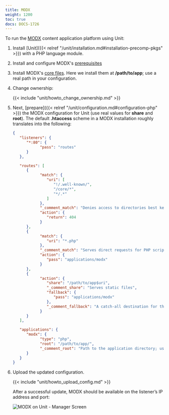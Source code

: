 ```yaml
---
title: MODX
weight: 1200
toc: true
docs: DOCS-1726
---
```


To run the [MODX](https://modx.com) content application platform using Unit:

1. Install [Unit]({{< relref "/unit/installation.md#installation-precomp-pkgs" >}}) with a PHP language module.

2. Install and configure MODX's [prerequisites]()

3. Install MODX's [core files](https://modx.com/download). Here we install them at **/path/to/app**;
   use a real path in your configuration.

4. Change ownership:

   {{< include "unit/howto_change_ownership.md" >}}

5. Next, [prepare]({{< relref "/unit/configuration.md#configuration-php" >}}) the MODX configuration for Unit
   (use real values for **share** and **root**). The default
   **.htaccess** scheme in a MODX installation roughly translates into the
   following:

   ```json
   {
      "listeners": {
         "*:80": {
               "pass": "routes"
         }
      },

      "routes": [
         {
               "match": {
                  "uri": [
                     "!/.well-known/",
                     "/core/*",
                     "*/.*"
                  ]
               },
               "_comment_match": "Denies access to directories best kept private",
               "action": {
                  "return": 404
               }
         },
         {
               "match": {
                  "uri": "*.php"
               },
               "_comment_match": "Serves direct requests for PHP scripts",
               "action": {
                  "pass": "applications/modx"
               }
         },
         {
               "action": {
                  "share": "/path/to/app$uri",
                  "_comment_share": "Serves static files",
                  "fallback": {
                     "pass": "applications/modx"
                  },
                  "_comment_fallback": "A catch-all destination for the remaining requests"
               }
         }
      ],

      "applications": {
         "modx": {
               "type": "php",
               "root": "/path/to/app/",
               "_comment_root": "Path to the application directory; use a real path in your configuration"
         }
      }
   }
   ```

6. Upload the updated configuration.

   {{< include "unit/howto_upload_config.md" >}}

   After a successful update, MODX should be available on the listener’s IP
   address and port:

   ![MODX on Unit - Manager Screen](/unit/images/modx.png)
